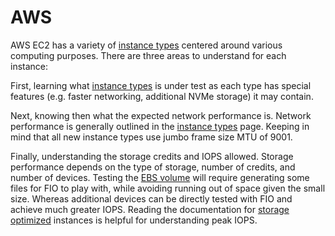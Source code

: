 # AWS

AWS EC2 has a variety of [instance types](https://aws.amazon.com/ec2/instance-types/) centered around various computing purposes. There are three areas to understand for each instance:

First, learning what [instance types](https://aws.amazon.com/ec2/instance-types/) is under test as each type has special features (e.g. faster networking, additional NVMe storage) it may contain.

Next, knowing then what the expected network performance is. Network performance is generally outlined in the [instance types](https://aws.amazon.com/ec2/instance-types/) page. Keeping in mind that all new instance types use jumbo frame size MTU of 9001.

Finally, understanding the storage credits and IOPS allowed. Storage performance depends on the type of storage, number of credits, and number of devices. Testing the [EBS volume](https://docs.aws.amazon.com/AWSEC2/latest/UserGuide/AmazonEBS.html) will require generating some files for FIO to play with, while avoiding running out of space given the small size. Whereas additional devices can be directly tested with FIO and achieve much greater IOPS. Reading the documentation for [storage optimized](https://docs.aws.amazon.com/AWSEC2/latest/UserGuide/storage-optimized-instances.html) instances is helpful for understanding peak IOPS.
